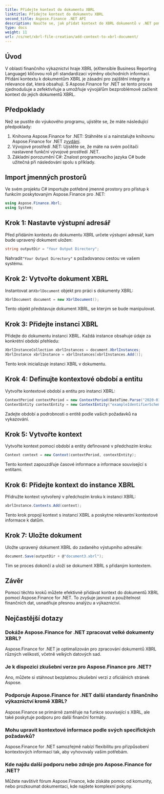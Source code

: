 ```yaml
---
title: Přidejte kontext do dokumentu XBRL
linktitle: Přidejte kontext do dokumentu XBRL
second_title: Aspose.Finance .NET API
description: Naučte se, jak přidat kontext do XBRL dokumentů v .NET pomocí Aspose.Finance pro zjednodušené finanční výkaznictví. #Apose #Finance #XBRL
type: docs
weight: 11
url: /cs/net/xbrl-file-creation/add-context-to-xbrl-document/
---
```

## Úvod
V oblasti finančního výkaznictví hraje XBRL (eXtensible Business Reporting Language) klíčovou roli při standardizaci výměny obchodních informací. Přidání kontextu k dokumentům XBRL je zásadní pro zajištění integrity a relevance dat, která obsahují. S Aspose.Finance for .NET se tento proces zjednodušuje a zefektivňuje a umožňuje vývojářům bezproblémově začlenit kontext do jejich dokumentů XBRL.
## Předpoklady
Než se pustíte do výukového programu, ujistěte se, že máte následující předpoklady:
1. Knihovna Aspose.Finance for .NET: Stáhněte si a nainstalujte knihovnu Aspose.Finance for .NET z[vydání](https://releases.aspose.com/finance/net/).
2. Vývojové prostředí .NET: Ujistěte se, že máte na svém počítači nastavené funkční vývojové prostředí .NET.
3. Základní porozumění C#: Znalost programovacího jazyka C# bude užitečná při následování spolu s příklady.
## Import jmenných prostorů
Ve svém projektu C# importujte potřebné jmenné prostory pro přístup k funkcím poskytovaným Aspose.Finance pro .NET:
```csharp
using Aspose.Finance.Xbrl;
using System;
```
## Krok 1: Nastavte výstupní adresář
Před přidáním kontextu do dokumentu XBRL určete výstupní adresář, kam bude upravený dokument uložen:
```csharp
string outputDir = "Your Output Directory";
```
 Nahradit`"Your Output Directory"` s požadovanou cestou ve vašem systému.
## Krok 2: Vytvořte dokument XBRL
 Instantovat an`XbrlDocument` objekt pro práci s dokumenty XBRL:
```csharp
XbrlDocument document = new XbrlDocument();
```
Tento objekt představuje dokument XBRL, se kterým se bude manipulovat.
## Krok 3: Přidejte instanci XBRL
Přidejte do dokumentu instanci XBRL. Každá instance obsahuje údaje za konkrétní období přehledu:
```csharp
XbrlInstanceCollection xbrlInstances = document.XbrlInstances;
XbrlInstance xbrlInstance = xbrlInstances[xbrlInstances.Add()];
```
Tento krok inicializuje instanci XBRL v dokumentu.
## Krok 4: Definujte kontextové období a entitu
Vytvořte kontextové období a entitu pro instanci XBRL:
```csharp
ContextPeriod contextPeriod = new ContextPeriod(DateTime.Parse("2020-01-01"), DateTime.Parse("2020-02-10"));
ContextEntity contextEntity = new ContextEntity("exampleIdentifierScheme", "exampleIdentifier");
```
Zadejte období a podrobnosti o entitě podle vašich požadavků na vykazování.
## Krok 5: Vytvořte kontext
Vytvořte kontext pomocí období a entity definované v předchozím kroku:
```csharp
Context context = new Context(contextPeriod, contextEntity);
```
Tento kontext zapouzdřuje časové informace a informace související s entitami.
## Krok 6: Přidejte kontext do instance XBRL
Přidružte kontext vytvořený v předchozím kroku k instanci XBRL:
```csharp
xbrlInstance.Contexts.Add(context);
```
Tento krok propojí kontext s instancí XBRL a poskytne relevantní kontextové informace k datům.
## Krok 7: Uložte dokument
Uložte upravený dokument XBRL do zadaného výstupního adresáře:
```csharp
document.Save(outputDir + @"document3.xbrl");
```
Tím se proces dokončí a uloží se dokument XBRL s přidaným kontextem.
## Závěr
Pomocí těchto kroků můžete efektivně přidávat kontext do dokumentů XBRL pomocí Aspose.Finance for .NET. To zvyšuje jasnost a použitelnost finančních dat, usnadňuje přesnou analýzu a výkaznictví.
## Nejčastější dotazy
### Dokáže Aspose.Finance for .NET zpracovat velké dokumenty XBRL?
Aspose.Finance for .NET je optimalizován pro zpracování dokumentů XBRL různých velikostí, včetně velkých datových sad.
### Je k dispozici zkušební verze pro Aspose.Finance pro .NET?
Ano, můžete si stáhnout bezplatnou zkušební verzi z oficiálních stránek Aspose.
### Podporuje Aspose.Finance for .NET další standardy finančního výkaznictví kromě XBRL?
Aspose.Finance se primárně zaměřuje na funkce související s XBRL, ale také poskytuje podporu pro další finanční formáty.
### Mohu upravit kontextové informace podle svých specifických požadavků?
Aspose.Finance for .NET samozřejmě nabízí flexibilitu pro přizpůsobení kontextových informací tak, aby vyhovovaly vašim potřebám.
### Kde najdu další podporu nebo zdroje pro Aspose.Finance for .NET?
Můžete navštívit fórum Aspose.Finance, kde získáte pomoc od komunity, nebo prozkoumat dokumentaci, kde najdete komplexní pokyny.